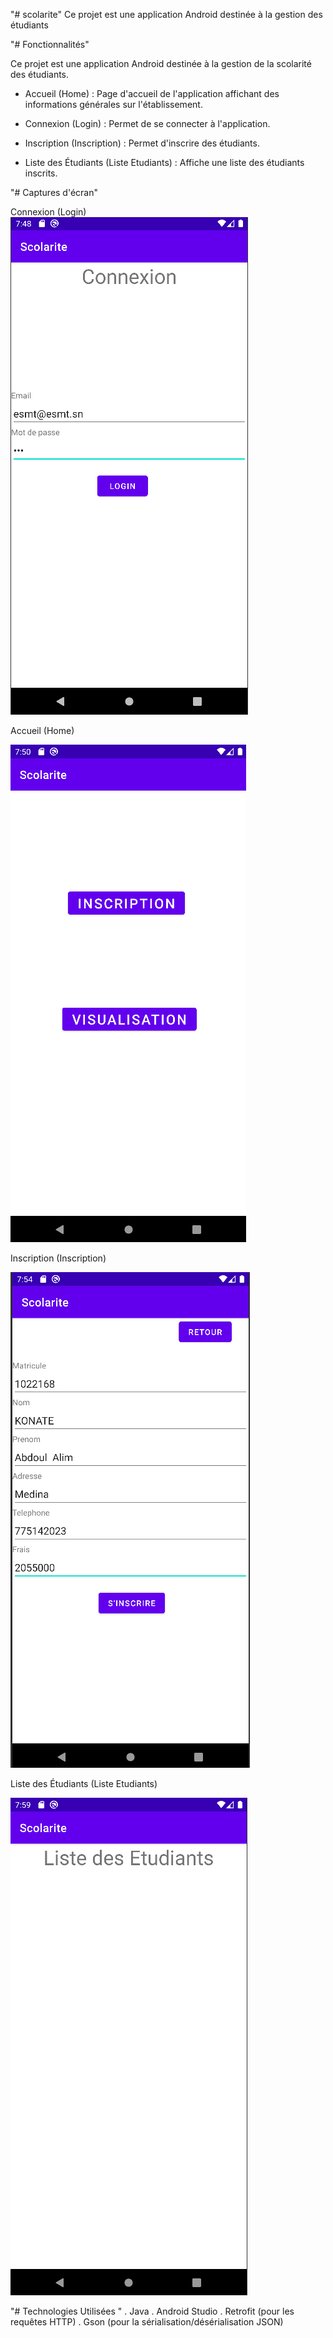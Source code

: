 "# scolarite"
Ce projet est une application Android destinée à la gestion des étudiants


"# Fonctionnalités"

Ce projet est une application Android destinée à la gestion de la scolarité des étudiants.

 - Accueil (Home) : Page d'accueil de l'application affichant des informations générales sur l'établissement.

 - Connexion (Login) : Permet de se connecter à l'application.

 - Inscription (Inscription) : Permet d'inscrire des étudiants.

 - Liste des Étudiants (Liste Etudiants) : Affiche une liste des étudiants inscrits.

"# Captures d'écran"

Connexion (Login)
![img.png](img.png)

Accueil (Home)

![img_1.png](img_1.png)

Inscription (Inscription)

![img_2.png](img_2.png)

Liste des Étudiants (Liste Etudiants)

![img_3.png](img_3.png)

"# Technologies Utilisées "
. Java
. Android Studio
. Retrofit (pour les requêtes HTTP)
. Gson (pour la sérialisation/désérialisation JSON)